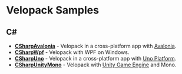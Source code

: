 # Velopack Samples

## C#
- [**CSharpAvalonia**](CSharpAvalonia) - Velopack in a cross-platform app with [Avalonia](https://avaloniaui.net/).
- [**CSharpWpf**](CSharpWpf) - Velopack with WPF on Windows.
- [**CSharpUno**](CSharpUno) - Velopack in a cross-platform app with [Uno Platform](https://github.com/unoplatform/uno).
- [**CSharpUnityMono**](CSharpUnityMono) - Velopack with [Unity Game Engine](https://unity.com/) and Mono.